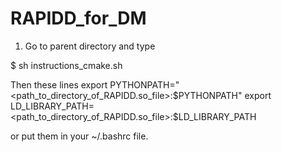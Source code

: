 # RAPIDD_for_DM

1) Go to parent directory and type 

$ sh instructions_cmake.sh

Then these lines 
export PYTHONPATH="<path_to_directory_of_RAPIDD.so_file>:$PYTHONPATH"
export LD_LIBRARY_PATH=<path_to_directory_of_RAPIDD.so_file>:$LD_LIBRARY_PATH

or put them in your ~/.bashrc file.
